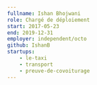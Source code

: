 ```yaml
---
fullname: Ishan Bhojwani
role: Chargé de déploiement
start: 2017-05-23
end: 2019-12-31
employer: independent/octo
github: IshanB
startups:
    - le-taxi
    - transport
    - preuve-de-covoiturage
---
```

